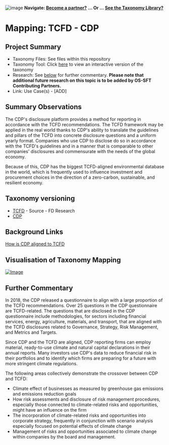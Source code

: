 ![image](https://user-images.githubusercontent.com/112073913/188821900-0c411acf-fbdd-4163-adc9-3ba4e2be78df.png)
**Navigate: [Become a partner?](https://github.com/OS-SFT/06-COLLABORATORS-PARTNERS)**
**... Or ... [See the Taxonomy Library?](https://github.com/orgs/OS-SFT/projects/2)**

# Mapping: TCFD - CDP

## Project Summary
- Taxonomy Files: See files within this repository
- Taxonomy Tool: Click [here](https://os-sft.solidatus.com/viewer/share/BA6Dp422sT7x0YGke583triYvQincd1r) to view an interactive version of the taxonomy
- Research: See [below](https://github.com/OS-SFT/Taxonomy-Mappings-Library/tree/main/Taxonomy%20Mappings%20-%20Double/TCFD%20-%20CDP#further-commentary) for further commentary. **Please note that additional future research on this topic is to be added by OS-SFT Contributing Partners.**
- Link: Use Case(s) - [ADD]

## Summary Observations
The CDP's disclosure platform provides a method for reporting in accordance with the TCFD recommendations. The TCFD framework may be applied in the real world thanks to CDP's ability to translate the guidelines and pillars of the TCFD into concrete disclosure questions and a uniform yearly format. Companies who use CDP to disclose do so in accordance with the TCFD's guidelines and in a manner that is comparable to other companies' disclosures and commensurate with the needs of the global economy.

Because of this, CDP has the biggest TCFD-aligned environmental database in the world, which is frequently used to influence investment and procurement choices in the direction of a zero-carbon, sustainable, and resilient economy.

## Taxonomy versioning
- [TCFD](https://github.com/OS-SFT/Taxonomy-Mappings-Library/tree/main/Single%20Taxonomies/TCFD) - Source - FD Research
- [CDP](https://github.com/OS-SFT/Taxonomy-Mappings-Library/tree/main/Single%20Taxonomies/CDP)

## Background Links
[How is CDP aligned to TCFD](https://www.cdp.net/en/guidance/how-cdp-is-aligned-to-the-tcfd)

## Visualisation of Taxonomy Mapping
[![Image](https://user-images.githubusercontent.com/112077283/194526024-370aad86-c7d0-4f4a-89ec-4f6b83375621.png "Click to open interactive Taxonomy Tool")](https://os-sft.solidatus.com/viewer/share/BA6Dp422sT7x0YGke583triYvQincd1r)

## Further Commentary
In 2018, the CDP released a questionnaire to align with a large proportion of the TCFD recommendations. Over 25 questions in the CDP questionnaire are TCFD-related. The questions that are disclosed in the CDP questionnaire include methodologies, for sectors including financial services, energy, agriculture, materials, and transport, that are aligned with the TCFD disclosures related to Governance, Strategy, Risk Management, and Metrics and Targets.

Since CDP and the TCFD are aligned, CDP reporting firms can employ material, ready-to-use climate and natural capital declarations in their annual reports. Many investors use CDP's data to reduce financial risk in their portfolios and to identify which firms are preparing for a future with more stringent climate regulations.

The following areas collectively demonstrate the crossover between CDP and TCFD:

* Climate effect of businesses as measured by greenhouse gas emissions and emissions reduction goals
* How risk assessments and disclosure of risk management procedures, especially those connected to climate-related risks and opportunities, might have an influence on the firm
* The incorporation of climate-related risks and opportunities into corporate strategy, frequently in conjunction with scenario analysis especially focused on potential effects of climate change
* Management of risks and opportunities associated to climate change within companies by the board and management.
